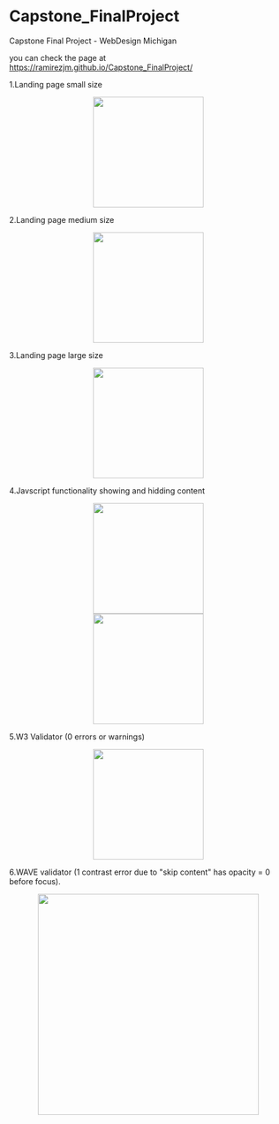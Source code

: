 # Capstone_FinalProject
Capstone Final Project - WebDesign Michigan

you can check the page at https://ramirezjm.github.io/Capstone_FinalProject/

1.Landing page small size
<div align="center">
    <img src="https://i.ibb.co/NYLMv0f/1-Landing-small.jpg" width="200px"</img> 
</div>

2.Landing page medium size
<div align="center">
    <img src="https://i.ibb.co/HKRJ3cL/2-Landing-tablet.jpg" width="200px"</img> 
</div>

3.Landing page large size
<div align="center">
    <img src="https://i.ibb.co/wgWBV4y/3-Landing-large.jpg" width="200px"</img> 
</div>

4.Javscript functionality showing and hidding content
<div align="center">
    <img src="https://i.ibb.co/rcmW6sV/4-asimov-hide.jpg" width="200px"</img> 
</div>
<div align="center">
    <img src="https://i.ibb.co/ccBDFTy/5-asimov-show.jpg" width="200px"</img> 
</div>

5.W3 Validator (0 errors or warnings)
<div align="center">
    <img src="https://i.ibb.co/Fb2by8b/6-validation.jpg" width="200px"</img> 
</div>

6.WAVE validator (1 contrast error due to "skip content" has opacity = 0 before focus).
<div align="center">
    <img src="https://i.ibb.co/WKnjQf4/7-wave-validator.jpg" width="400px"</img> 
</div>
